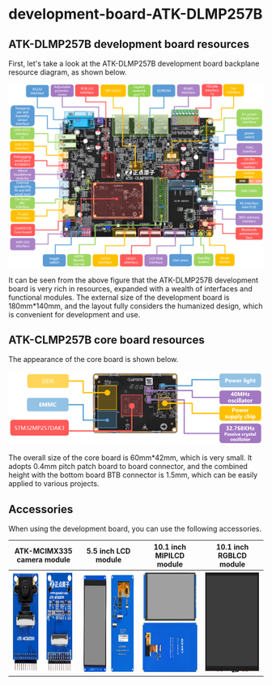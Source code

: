 # development-board-ATK-DLMP257B

## ATK-DLMP257B development board resources

First, let's take a look at the ATK-DLMP257B development board backplane resource diagram, as shown below.

![image](./img/board.png)

It can be seen from the above figure that the ATK-DLMP257B development board is very rich in resources, expanded with a wealth of interfaces and functional modules. The external size of the development board is 180mm*140mm, and the layout fully considers the humanized design, which is convenient for development and use.

## ATK-CLMP257B core board resources

The appearance of the core board is shown below.

![image](./img/core.png)

The overall size of the core board is 60mm*42mm, which is very small. It adopts 0.4mm pitch patch board to board connector, and the combined height with the bottom board BTB connector is 1.5mm, which can be easily applied to various projects.

## Accessories

When using the development board, you can use the following accessories.

| ATK-MCIMX335 camera module                                   | 5.5 inch LCD module                                          | 10.1 inch MIPILCD module                                     | 10.1 inch RGBLCD module                                      |
| ------------------------------------------------------------ | ------------------------------------------------------------ | ------------------------------------------------------------ | ------------------------------------------------------------ |
| <a href="https://github.com/openedv/CAMERA-module_ATK-MCIMX335.git"><img src="./img/335.png" width="250" height="200" /> | <a href="https://github.com/openedv/LCD-module_5.5-inch_ATK-MD0550.git"><img src="./img/LCD.png" width="250" height="200" /> | <a href="https://github.com/openedv/LCD-module_10.1-inch_ATK-MIPILCD_8001280.git"><img src="./img/mipilcd.png" width="250" height="200" /> | <a href="https://github.com/openedv/LCD-module_10.1-inch_ATK-RGBLCD_LVDS.git"><img src="./img/rgblcd.png" width="250" height="200" /> |

